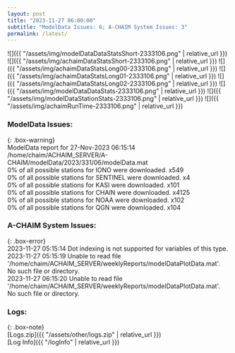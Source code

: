 ```yaml
---
layout: post
title: "2023-11-27 06:00:00"
subtitle: "ModelData Issues: 6; A-CHAIM System Issues: 3"
permalink: /latest/
---
```


![]({{ "/assets/img/modelDataDataStatsShort-2333106.png" | relative_url }})
![]({{ "/assets/img/achaimDataStatsShort-2333106.png" | relative_url }})
![]({{ "/assets/img/achaimDataStatsLong00-2333106.png" | relative_url }})
![]({{ "/assets/img/achaimDataStatsLong01-2333106.png" | relative_url }})
![]({{ "/assets/img/achaimDataStatsLong02-2333106.png" | relative_url }})
![]({{ "/assets/img/modelDataDataStats-2333106.png" | relative_url }})
![]({{ "/assets/img/modelDataStationStats-2333106.png" | relative_url }})
![]({{ "/assets/img/achaimRunTime-2333106.png" | relative_url }})


### ModelData Issues:  
  
{: .box-warning}  
 ModelData report for 27-Nov-2023 06:15:14   
 /home/chaim/ACHAIM_SERVER/A-CHAIM/modelData/2023/331/06/modelData.mat   
 0% of all possible stations for IONO were downloaded. x549   
 0% of all possible stations for SENTINEL were downloaded. x4   
 0% of all possible stations for KASI were downloaded. x101   
 0% of all possible stations for CHAIN were downloaded. x4125   
 0% of all possible stations for NOAA were downloaded. x102   
 0% of all possible stations for QGN were downloaded. x104   
  
### A-CHAIM System Issues:  
  
{: .box-error}  
2023-11-27 05:15:14 Dot indexing is not supported for variables of this type.  
2023-11-27 05:15:19 Unable to read file '/home/chaim/ACHAIM_SERVER/weeklyReports/modelDataPlotData.mat'. No such file or directory.  
2023-11-27 06:15:20 Unable to read file '/home/chaim/ACHAIM_SERVER/weeklyReports/modelDataPlotData.mat'. No such file or directory.  

### Logs:  
  
{: .box-note}  
[Logs.zip]({{ "/assets/other/logs.zip" | relative_url }})  
[Log Info]({{ "/logInfo" | relative_url }})  
